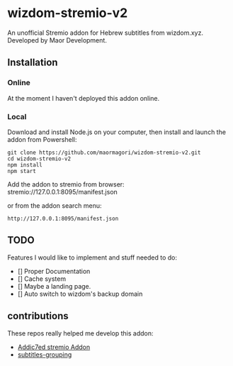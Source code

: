 # wizdom-stremio-v2
An unofficial Stremio addon for Hebrew subtitles from wizdom.xyz. Developed by Maor Development.

## Installation
### Online
At the moment I haven't deployed this addon online.

### Local
Download and install Node.js on your computer, then install and launch the addon from Powershell:

```
git clone https://github.com/maormagori/wizdom-stremio-v2.git
cd wizdom-stremio-v2
npm install
npm start
```

Add the addon to stremio from browser:
stremio://127.0.0.1:8095/manifest.json

or from the addon search menu:
```
http://127.0.0.1:8095/manifest.json
```
## TODO
Features I would like to implement and stuff needed to do:
- [] Proper Documentation
- [] Cache system
- [] Maybe a landing page.
- [] Auto switch to wizdom's backup domain

## contributions

These repos really helped me develop this addon:

* [Addic7ed stremio Addon](https://github.com/phoborsh/addic7ed-stremio-addon/blob/master/README.md)
* [subtitles-grouping](https://github.com/Ivshti/node-subtitles-grouping)
